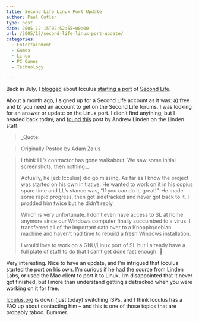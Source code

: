 ```yaml
---
title: Second Life Linux Port Update
author: Paul Cutler
type: post
date: 2005-12-15T02:52:55+00:00
url: /2005/12/second-life-linux-port-update/
categories:
  - Entertainment
  - Games
  - Linux
  - PC Games
  - Technology

---
```

Back in July, I [blogged][1] about Icculus [starting a port][2] of [Second Life][3].

About a month ago, I signed up for a Second Life account as it was: a) free and b) you need an account to get on the Second Life forums. I was looking for an answer or update on the Linux port. I didn&#8217;t find anything, but I headed back today, and [found this][4] post by Andrew Linden on the Linden staff:

> _Quote:
  
> Originally Posted by Adam Zaius
  
> I think LL&#8217;s contractor has gone walkabout. We saw some initial screenshots, then nothing._
> 
> Actually, he [ed: Icculus] did go missing. As far as I know the project was started on his own initiative. He wanted to work on it in his copius spare time and LL&#8217;s stance was, &#8220;If you can do it, great!&#8221;. He made some rapid progress, then got sidetracked and never got back to it. I prodded him twice but he didn&#8217;t reply.
> 
> Which is very unfortunate. I don&#8217;t even have access to SL at home anymore since our Windows computer finally succumbed to a virus. I transferred all of the important data over to a Knoppix/debian machine and haven&#8217;t had time to rebuild a fresh Windows installation.
> 
> I would love to work on a GNU/Linux port of SL but I already have a full plate of stuff to do that I can&#8217;t get done fast enough. 🙁

Very interesting. Nice to have an update, and I&#8217;m intrigued that Icculus started the port on his own. I&#8217;m curious if he had the source from Linden Labs, or used the Mac client to port it to Linux. I&#8217;m disappointed that it never got finished, but I more than understand getting sidetracked when you were working on it for free.

[Icculus.org][5] is down (just today) switching ISPs, and I think Icculus has a FAQ up about contacting him &#8211; and this is one of those topics that are probably taboo. Bummer.

 [1]: http://www.paulcutler.org/blog/?p=340
 [2]: http://icculus.org/cgi-bin/finger/finger.pl?user=icculus&date=2005-06-25&time=20-28-10
 [3]: http://secondlife.com
 [4]: http://forums.secondlife.com/showthread.php?t=74873&highlight=linux
 [5]: http://www.icculus.org